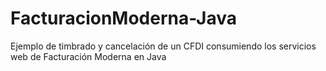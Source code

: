 FacturacionModerna-Java
=======================

Ejemplo de timbrado y cancelación de un CFDI consumiendo los servicios web de Facturación Moderna en Java

